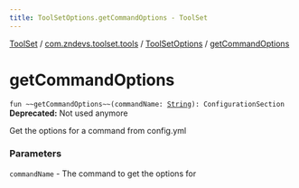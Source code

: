 ```yaml
---
title: ToolSetOptions.getCommandOptions - ToolSet
---
```


[ToolSet](../../index.html) / [com.zndevs.toolset.tools](../index.html) / [ToolSetOptions](index.html) / [getCommandOptions](./get-command-options.html)

# getCommandOptions

`fun ~~getCommandOptions~~(commandName: `[`String`](https://kotlinlang.org/api/latest/jvm/stdlib/kotlin/-string/index.html)`): ConfigurationSection`
**Deprecated:** Not used anymore

Get the options for a command from config.yml

### Parameters

`commandName` - The command to get the options for